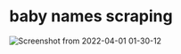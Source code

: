 # baby names scraping

![Screenshot from 2022-04-01 01-30-12](https://user-images.githubusercontent.com/40750581/161170081-38ac2986-7fae-4d83-bc83-55a3e82a1323.png)
